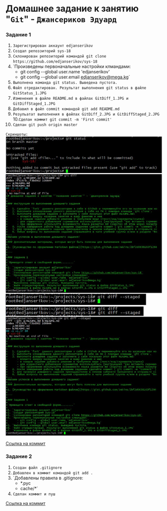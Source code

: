 # Домашнее задание к занятию "`Git`" - `Джансериков Эдуард`

### Задание 1

1. `Зарегистрирован аккаунт edjanserikov`
2. `Создал репоззиторий sys-18`
3. `Склонирован репозиторий командой git clone https://github.com/edjanserikov/sys-18`
4. `Произведены первоначальные настройки клмандами:
      - git config --global user.name 'edjanserikov'
      - git config --global user.email edjanserikov@mega.kg`
5. `Выполнена команда git status. Выведена пустота.`
6. `Файл отредактирован. Результат выполнения git status в файле GitStatus_1.JPG`
7. `Изменения в файле README.md в файлах GitDiff_1.JPG и GitDiffStaged_1.JPG`
8. `Добавил в файл commit командой git add README.md`
9. `Резульатат выполнения в файлах GitDiff_2.JPG и GitDiffStaged_2.JPG`
10.`Сделан коммит git commit -m 'First commit'`
11. `Сделан git push origin master`

`Скриншоты:`
![GitStatus_1.JPG](https://github.com/edjanserikov/sys-18/blob/master/img/GitStatus_1.JPG)
![GitDiff_1.JPG](https://github.com/edjanserikov/sys-18/blob/master/img/GitDiff_1.JPG)
![GitDiffStaged_1.JPG](https://github.com/edjanserikov/sys-18/blob/master/img/GitDiffStaged_1.JPG)
![GitDiff_2.JPG](https://github.com/edjanserikov/sys-18/blob/master/img/GitDiff_2.JPG)
![GitDiffStaged_2.JPG](https://github.com/edjanserikov/sys-18/blob/master/img/GitDiffStaged_2.JPG)

[Ссылка на коммит](https://github.com/edjanserikov/sys-18/commit/0390dd04df395da2113089f8572ebd1ad0d56892)

### Задание 2

1. `Создан файл .gitignore`
2. `Добавлен в коммит командой git add .`
3. `Добавлены правила в .gitignore:
    - *.pyc
    - cache/*`
4. `Сделан коммит и пуш`

[Ссылка на коммит](https://github.com/edjanserikov/sys-18/commit/95b5910acf88bc68b5d66a72dd46c09e2a5835ef)

